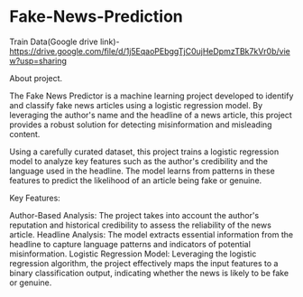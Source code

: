 # Fake-News-Prediction

Train Data(Google drive link)- https://drive.google.com/file/d/1j5EqaoPEbggTjC0ujHeDpmzTBk7kVr0b/view?usp=sharing

About project.

The Fake News Predictor is a machine learning project developed to identify and classify fake news articles using a logistic regression model. By leveraging the author's name and the headline of a news article, this project provides a robust solution for detecting misinformation and misleading content.

Using a carefully curated dataset, this project trains a logistic regression model to analyze key features such as the author's credibility and the language used in the headline. The model learns from patterns in these features to predict the likelihood of an article being fake or genuine.

Key Features:

Author-Based Analysis: The project takes into account the author's reputation and historical credibility to assess the reliability of the news article.
Headline Analysis: The model extracts essential information from the headline to capture language patterns and indicators of potential misinformation.
Logistic Regression Model: Leveraging the logistic regression algorithm, the project effectively maps the input features to a binary classification output, indicating whether the news is likely to be fake or genuine.
